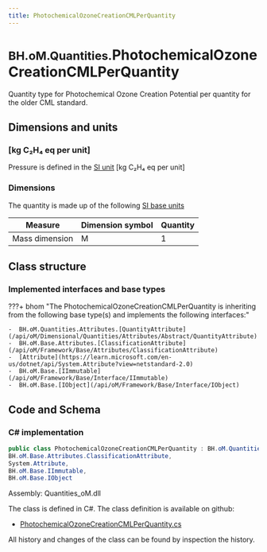 ```yaml
---
title: PhotochemicalOzoneCreationCMLPerQuantity
---
```


# <small>BH.oM.Quantities.</small>**PhotochemicalOzoneCreationCMLPerQuantity**

Quantity type for Photochemical Ozone Creation Potential per quantity for the older CML standard.

## Dimensions and units

### [kg C₂H₄ eq per unit]

Pressure is defined in the [SI unit](https://bhom.xyz/documentation/BHoM_oM/BHoM-Units-conventions/) [kg C₂H₄ eq per unit]

### Dimensions

The quantity is made up of the following [SI base units](https://en.wikipedia.org/wiki/SI_base_unit)

| Measure        | Dimension symbol | Quantity |
|------------------|--------|----------|
| Mass dimension |  M  |1  |


## Class structure

### Implemented interfaces and base types

???+ bhom "The PhotochemicalOzoneCreationCMLPerQuantity is inheriting from the following base type(s) and implements the following interfaces:"

    -  BH.oM.Quantities.Attributes.[QuantityAttribute](/api/oM/Dimensional/Quantities/Attributes/Abstract/QuantityAttribute)
    -  BH.oM.Base.Attributes.[ClassificationAttribute](/api/oM/Framework/Base/Attributes/ClassificationAttribute)
    -  [Attribute](https://learn.microsoft.com/en-us/dotnet/api/System.Attribute?view=netstandard-2.0)
    -  BH.oM.Base.[IImmutable](/api/oM/Framework/Base/Interface/IImmutable)
    -  BH.oM.Base.[IObject](/api/oM/Framework/Base/Interface/IObject)




## Code and Schema

### C# implementation

``` C# title="C#"
public class PhotochemicalOzoneCreationCMLPerQuantity : BH.oM.Quantities.Attributes.QuantityAttribute,
BH.oM.Base.Attributes.ClassificationAttribute,
System.Attribute,
BH.oM.Base.IImmutable,
BH.oM.Base.IObject
```

Assembly: Quantities_oM.dll

The class is defined in C#. The class definition is available on github:

- [PhotochemicalOzoneCreationCMLPerQuantity.cs](https://github.com/BHoM/BHoM/blob/develop/Quantities_oM/Attributes\PhotochemicalOzoneCreationCMLPerQuantity.cs)

All history and changes of the class can be found by inspection the history.
